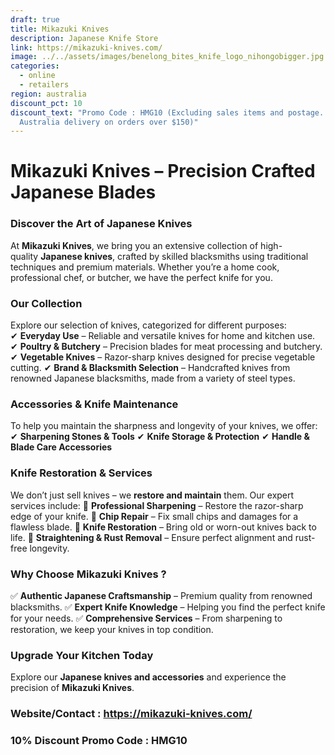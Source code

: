 ```yaml
---
draft: true
title: Mikazuki Knives
description: Japanese Knife Store
link: https://mikazuki-knives.com/
image: ../../assets/images/benelong_bites_knife_logo_nihongobigger.jpg
categories:
  - online
  - retailers
region: australia
discount_pct: 10
discount_text: "Promo Code : HMG10 (Excluding sales items and postage. Free
  Australia delivery on orders over $150)"
---
```

# **Mikazuki Knives – Precision Crafted Japanese Blades**

### **Discover the Art of Japanese Knives**

At **Mikazuki Knives**, we bring you an extensive collection of high-quality **Japanese knives**, crafted by skilled blacksmiths using traditional techniques and premium materials. Whether you’re a home cook, professional chef, or butcher, we have the perfect knife for you.

### **Our Collection**

Explore our selection of knives, categorized for different purposes:
✔ **Everyday Use** – Reliable and versatile knives for home and kitchen use.
✔ **Poultry & Butchery** – Precision blades for meat processing and butchery.
✔ **Vegetable Knives** – Razor-sharp knives designed for precise vegetable cutting.
✔ **Brand & Blacksmith Selection** – Handcrafted knives from renowned Japanese blacksmiths, made from a variety of steel types.

### **Accessories & Knife Maintenance**

To help you maintain the sharpness and longevity of your knives, we offer:
✔ **Sharpening Stones & Tools**
✔ **Knife Storage & Protection**
✔ **Handle & Blade Care Accessories**

### **Knife Restoration & Services**

We don’t just sell knives – we **restore and maintain** them. Our expert services include:
🔪 **Professional Sharpening** – Restore the razor-sharp edge of your knife.
🔪 **Chip Repair** – Fix small chips and damages for a flawless blade.
🔪 **Knife Restoration** – Bring old or worn-out knives back to life.
🔪 **Straightening & Rust Removal** – Ensure perfect alignment and rust-free longevity.

### **Why Choose Mikazuki Knives ?**

✅ **Authentic Japanese Craftsmanship** – Premium quality from renowned blacksmiths.
✅ **Expert Knife Knowledge** – Helping you find the perfect knife for your needs.
✅ **Comprehensive Services** – From sharpening to restoration, we keep your knives in top condition.

### **Upgrade Your Kitchen Today**

Explore our **Japanese knives and accessories** and experience the precision of **Mikazuki Knives**.

### **Website/Contact : https://mikazuki-knives.com/**

### **10% Discount Promo Code : HMG10**
